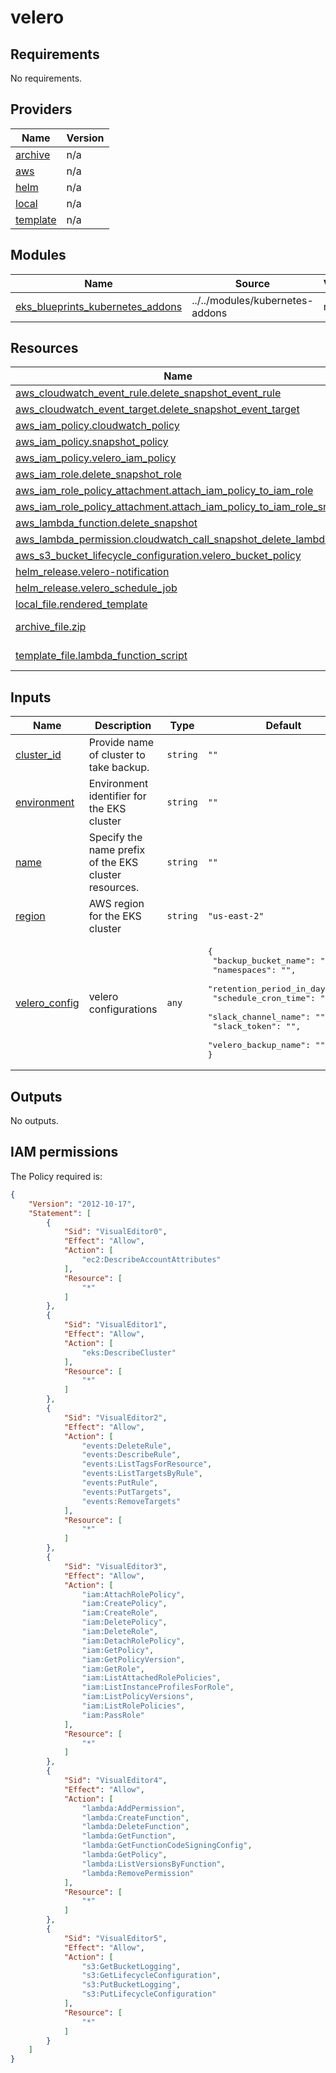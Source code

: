 # velero

<!-- BEGINNING OF PRE-COMMIT-TERRAFORM DOCS HOOK -->
## Requirements

No requirements.

## Providers

| Name | Version |
|------|---------|
| <a name="provider_archive"></a> [archive](#provider\_archive) | n/a |
| <a name="provider_aws"></a> [aws](#provider\_aws) | n/a |
| <a name="provider_helm"></a> [helm](#provider\_helm) | n/a |
| <a name="provider_local"></a> [local](#provider\_local) | n/a |
| <a name="provider_template"></a> [template](#provider\_template) | n/a |

## Modules

| Name | Source | Version |
|------|--------|---------|
| <a name="module_eks_blueprints_kubernetes_addons"></a> [eks\_blueprints\_kubernetes\_addons](#module\_eks\_blueprints\_kubernetes\_addons) | ../../modules/kubernetes-addons | n/a |

## Resources

| Name | Type |
|------|------|
| [aws_cloudwatch_event_rule.delete_snapshot_event_rule](https://registry.terraform.io/providers/hashicorp/aws/latest/docs/resources/cloudwatch_event_rule) | resource |
| [aws_cloudwatch_event_target.delete_snapshot_event_target](https://registry.terraform.io/providers/hashicorp/aws/latest/docs/resources/cloudwatch_event_target) | resource |
| [aws_iam_policy.cloudwatch_policy](https://registry.terraform.io/providers/hashicorp/aws/latest/docs/resources/iam_policy) | resource |
| [aws_iam_policy.snapshot_policy](https://registry.terraform.io/providers/hashicorp/aws/latest/docs/resources/iam_policy) | resource |
| [aws_iam_policy.velero_iam_policy](https://registry.terraform.io/providers/hashicorp/aws/latest/docs/resources/iam_policy) | resource |
| [aws_iam_role.delete_snapshot_role](https://registry.terraform.io/providers/hashicorp/aws/latest/docs/resources/iam_role) | resource |
| [aws_iam_role_policy_attachment.attach_iam_policy_to_iam_role](https://registry.terraform.io/providers/hashicorp/aws/latest/docs/resources/iam_role_policy_attachment) | resource |
| [aws_iam_role_policy_attachment.attach_iam_policy_to_iam_role_snap](https://registry.terraform.io/providers/hashicorp/aws/latest/docs/resources/iam_role_policy_attachment) | resource |
| [aws_lambda_function.delete_snapshot](https://registry.terraform.io/providers/hashicorp/aws/latest/docs/resources/lambda_function) | resource |
| [aws_lambda_permission.cloudwatch_call_snapshot_delete_lambda](https://registry.terraform.io/providers/hashicorp/aws/latest/docs/resources/lambda_permission) | resource |
| [aws_s3_bucket_lifecycle_configuration.velero_bucket_policy](https://registry.terraform.io/providers/hashicorp/aws/latest/docs/resources/s3_bucket_lifecycle_configuration) | resource |
| [helm_release.velero-notification](https://registry.terraform.io/providers/hashicorp/helm/latest/docs/resources/release) | resource |
| [helm_release.velero_schedule_job](https://registry.terraform.io/providers/hashicorp/helm/latest/docs/resources/release) | resource |
| [local_file.rendered_template](https://registry.terraform.io/providers/hashicorp/local/latest/docs/resources/file) | resource |
| [archive_file.zip](https://registry.terraform.io/providers/hashicorp/archive/latest/docs/data-sources/file) | data source |
| [template_file.lambda_function_script](https://registry.terraform.io/providers/hashicorp/template/latest/docs/data-sources/file) | data source |

## Inputs

| Name | Description | Type | Default | Required |
|------|-------------|------|---------|:--------:|
| <a name="input_cluster_id"></a> [cluster\_id](#input\_cluster\_id) | Provide name of cluster to take backup. | `string` | `""` | no |
| <a name="input_environment"></a> [environment](#input\_environment) | Environment identifier for the EKS cluster | `string` | `""` | no |
| <a name="input_name"></a> [name](#input\_name) | Specify the name prefix of the EKS cluster resources. | `string` | `""` | no |
| <a name="input_region"></a> [region](#input\_region) | AWS region for the EKS cluster | `string` | `"us-east-2"` | no |
| <a name="input_velero_config"></a> [velero\_config](#input\_velero\_config) | velero configurations | `any` | <pre>{<br>  "backup_bucket_name": "",<br>  "namespaces": "",<br>  "retention_period_in_days": 45,<br>  "schedule_cron_time": "",<br>  "slack_channel_name": "",<br>  "slack_token": "",<br>  "velero_backup_name": ""<br>}</pre> | no |

## Outputs

No outputs.
<!-- END OF PRE-COMMIT-TERRAFORM DOCS HOOK -->

## IAM permissions

<!-- BEGINNING OF PRE-COMMIT-PIKE DOCS HOOK -->
The Policy required is:

```json
{
    "Version": "2012-10-17",
    "Statement": [
        {
            "Sid": "VisualEditor0",
            "Effect": "Allow",
            "Action": [
                "ec2:DescribeAccountAttributes"
            ],
            "Resource": [
                "*"
            ]
        },
        {
            "Sid": "VisualEditor1",
            "Effect": "Allow",
            "Action": [
                "eks:DescribeCluster"
            ],
            "Resource": [
                "*"
            ]
        },
        {
            "Sid": "VisualEditor2",
            "Effect": "Allow",
            "Action": [
                "events:DeleteRule",
                "events:DescribeRule",
                "events:ListTagsForResource",
                "events:ListTargetsByRule",
                "events:PutRule",
                "events:PutTargets",
                "events:RemoveTargets"
            ],
            "Resource": [
                "*"
            ]
        },
        {
            "Sid": "VisualEditor3",
            "Effect": "Allow",
            "Action": [
                "iam:AttachRolePolicy",
                "iam:CreatePolicy",
                "iam:CreateRole",
                "iam:DeletePolicy",
                "iam:DeleteRole",
                "iam:DetachRolePolicy",
                "iam:GetPolicy",
                "iam:GetPolicyVersion",
                "iam:GetRole",
                "iam:ListAttachedRolePolicies",
                "iam:ListInstanceProfilesForRole",
                "iam:ListPolicyVersions",
                "iam:ListRolePolicies",
                "iam:PassRole"
            ],
            "Resource": [
                "*"
            ]
        },
        {
            "Sid": "VisualEditor4",
            "Effect": "Allow",
            "Action": [
                "lambda:AddPermission",
                "lambda:CreateFunction",
                "lambda:DeleteFunction",
                "lambda:GetFunction",
                "lambda:GetFunctionCodeSigningConfig",
                "lambda:GetPolicy",
                "lambda:ListVersionsByFunction",
                "lambda:RemovePermission"
            ],
            "Resource": [
                "*"
            ]
        },
        {
            "Sid": "VisualEditor5",
            "Effect": "Allow",
            "Action": [
                "s3:GetBucketLogging",
                "s3:GetLifecycleConfiguration",
                "s3:PutBucketLogging",
                "s3:PutLifecycleConfiguration"
            ],
            "Resource": [
                "*"
            ]
        }
    ]
}


```
<!-- END OF PRE-COMMIT-PIKE DOCS HOOK -->
